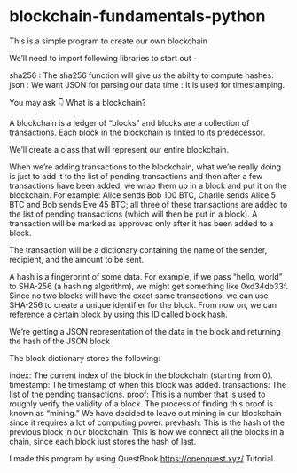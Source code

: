# blockchain-fundamentals-python

This is a simple program to create our own blockchain

We’ll need to import following libraries to start out -

sha256 : The sha256 function will give us the ability to compute hashes.
json : We want JSON for parsing our data 
time : It is used for timestamping.


You may ask 👇
What is a blockchain?

A blockchain is a ledger of “blocks” and blocks are a collection of transactions. Each block in the blockchain is linked to its predecessor.


We’ll create a class that will represent our entire blockchain.

When we’re adding transactions to the blockchain, what we’re really doing is just to add it to the list of pending transactions and then after a few transactions have been added, we wrap them up in a block and put it on the blockchain. For example: Alice sends Bob 100 BTC, Charlie sends Alice 5 BTC and Bob sends Eve 45 BTC; all three of these transactions are added to the list of pending transactions (which will then be put in a block). A transaction will be marked as approved only after it has been added to a block.

The transaction will be a dictionary containing the name of the sender, recipient, and the amount to be sent.

A hash is a fingerprint of some data. For example, if we pass “hello, world” to SHA-256 (a hashing algorithm), we might get something like 0xd34db33f. Since no two blocks will have the exact same transactions, we can use SHA-256 to create a unique identifier for the block. From now on, we can reference a certain block by using this ID called block hash.


We’re getting a JSON representation of the data in the block and returning the hash of the JSON block


The block dictionary stores the following:

index: The current index of the block in the blockchain (starting from 0).
timestamp: The timestamp of when this block was added.
transactions: The list of the pending transactions.
proof: This is a number that is used to roughly verify the validity of a block. The process of finding this proof is known as “mining.” We have decided to leave out mining in our blockchain since it requires a lot of computing power.
prevhash: This is the hash of the previous block in our blockchain. This is how we connect all the blocks in a chain, since each block just stores the hash of last.


I made this program by using QuestBook https://openquest.xyz/ Tutorial.
